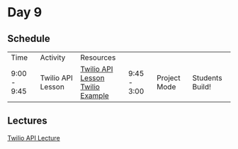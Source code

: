 # Day 9

## Schedule

<table>
    <tr>
        <td>Time</td>
        <td>Activity</td>
        <td>Resources</td>
    </tr>
    <tr>
        <td>9:00 - 9:45</td>
        <td>Twilio API Lesson</td>
        <td>
            <a href="lectures/APIs/README.md">Twilio API Lesson</a>
            <br>
            <a href="lectures/APIs/twilio_example.rb"> Twilio Example</a>
        </td>
        <td>9:45 - 3:00</td>    
        <td>Project Mode</td>
        <td>
            Students Build!
        </td>
    </tr>
</table>


## Lectures
<a href="lectures/APIs/README.md">Twilio API Lecture</a>
